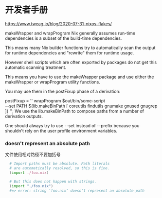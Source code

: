 # 开发者手册

https://www.tweag.io/blog/2020-07-31-nixos-flakes/

makeWrapper and wrapProgram
Nix generally assumes run-time dependencies is a subset of the build-time dependencies.

This means many Nix builder functions try to automatically scan the output for runtime dependencies and "rewrite" them for runtime usage.

However shell scripts which are often exported by packages do not get this automatic scanning treatment.

This means you have to use the makeWrapper package and use either the makeWrapper or wrapProgram utility functions.

You may use them in the postFixup phase of a derivation:

postFixup = ''
  wrapProgram $out/bin/some-script \
    --set PATH ${lib.makeBinPath [
      coreutils
      findutils
      gnumake
      gnused
      gnugrep
    ]}
'';
We use the lib.makeBinPath to compose paths from a number of derivation outputs.

One should always try to use --set instead of --prefix because you shouldn't rely on the user profile environment variables.


### doesn't represent an absolute path
文件使用相对路径不要加括号

```nix
  # Import paths must be absolute. Path literals
  # are automatically resolved, so this is fine.
  (import ./foo.nix)

  # But this does not happen with strings.
  (import "./foo.nix")
  #=> error: string ‘foo.nix’ doesn't represent an absolute path
```
